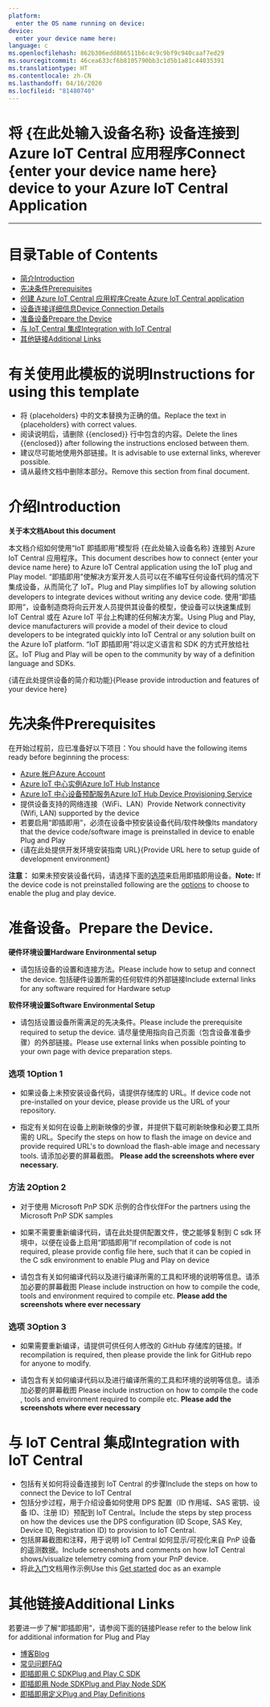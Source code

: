 ```yaml
---
platform:
  enter the OS name running on device: 
device:
  enter your device name here: 
language: c
ms.openlocfilehash: 862b306edd866511b6c4c9c9bf9c940caaf7ed29
ms.sourcegitcommit: 46cea633cf6b8105790bb3c1d5b1a81c44035391
ms.translationtype: HT
ms.contentlocale: zh-CN
ms.lasthandoff: 04/16/2020
ms.locfileid: "81480740"
---
```

<a name="connect-enter-your-device-name-here-device-to-your-azure-iot-central-application"></a><span data-ttu-id="0e644-101">将 {在此处输入设备名称} 设备连接到 Azure IoT Central 应用程序</span><span class="sxs-lookup"><span data-stu-id="0e644-101">Connect {enter your device name here} device to your Azure IoT Central Application</span></span>
===

---
# <a name="table-of-contents"></a><span data-ttu-id="0e644-102">目录</span><span class="sxs-lookup"><span data-stu-id="0e644-102">Table of Contents</span></span>

-   [<span data-ttu-id="0e644-103">简介</span><span class="sxs-lookup"><span data-stu-id="0e644-103">Introduction</span></span>](#Introduction)
-   [<span data-ttu-id="0e644-104">先决条件</span><span class="sxs-lookup"><span data-stu-id="0e644-104">Prerequisites</span></span>](#Prerequisites)
-   [<span data-ttu-id="0e644-105">创建 Azure IoT Central 应用程序</span><span class="sxs-lookup"><span data-stu-id="0e644-105">Create Azure IoT Central application</span></span>](#Create_AICA)
-   [<span data-ttu-id="0e644-106">设备连接详细信息</span><span class="sxs-lookup"><span data-stu-id="0e644-106">Device Connection Details</span></span>](#DeviceConnectionDetails)
-   [<span data-ttu-id="0e644-107">准备设备</span><span class="sxs-lookup"><span data-stu-id="0e644-107">Prepare the Device</span></span>](#preparethedevice)
-   [<span data-ttu-id="0e644-108">与 IoT Central 集成</span><span class="sxs-lookup"><span data-stu-id="0e644-108">Integration with IoT Central</span></span>](#IntegrationwithIoTCentral)
-   [<span data-ttu-id="0e644-109">其他链接</span><span class="sxs-lookup"><span data-stu-id="0e644-109">Additional Links</span></span>](#AdditionalLinks)

# <a name="instructions-for-using-this-template"></a><span data-ttu-id="0e644-110">有关使用此模板的说明</span><span class="sxs-lookup"><span data-stu-id="0e644-110">Instructions for using this template</span></span>

-   <span data-ttu-id="0e644-111">将 {placeholders} 中的文本替换为正确的值。</span><span class="sxs-lookup"><span data-stu-id="0e644-111">Replace the text in {placeholders} with correct values.</span></span>
-   <span data-ttu-id="0e644-112">阅读说明后，请删除 {{enclosed}} 行中包含的内容。</span><span class="sxs-lookup"><span data-stu-id="0e644-112">Delete the lines {{enclosed}} after following the instructions enclosed between them.</span></span>
-   <span data-ttu-id="0e644-113">建议尽可能地使用外部链接。</span><span class="sxs-lookup"><span data-stu-id="0e644-113">It is advisable to use external links, wherever possible.</span></span>
-   <span data-ttu-id="0e644-114">请从最终文档中删除本部分。</span><span class="sxs-lookup"><span data-stu-id="0e644-114">Remove this section from final document.</span></span>

<a name="Introduction"></a>

# <a name="introduction"></a><span data-ttu-id="0e644-115">介绍</span><span class="sxs-lookup"><span data-stu-id="0e644-115">Introduction</span></span> 

<span data-ttu-id="0e644-116">**关于本文档**</span><span class="sxs-lookup"><span data-stu-id="0e644-116">**About this document**</span></span>

<span data-ttu-id="0e644-117">本文档介绍如何使用“IoT 即插即用”模型将 {在此处输入设备名称} 连接到 Azure IoT Central 应用程序。</span><span class="sxs-lookup"><span data-stu-id="0e644-117">This document describes how to connect {enter your device name here} to Azure IoT Central application using the IoT plug and Play model.</span></span> <span data-ttu-id="0e644-118">“即插即用”使解决方案开发人员可以在不编写任何设备代码的情况下集成设备，从而简化了 IoT。</span><span class="sxs-lookup"><span data-stu-id="0e644-118">Plug and Play simplifies IoT by allowing solution developers to integrate devices without writing any device code.</span></span> <span data-ttu-id="0e644-119">使用“即插即用”，设备制造商将向云开发人员提供其设备的模型，使设备可以快速集成到 IoT Central 或在 Azure IoT 平台上构建的任何解决方案。</span><span class="sxs-lookup"><span data-stu-id="0e644-119">Using Plug and Play, device manufacturers will provide a model of their device to cloud developers to be integrated quickly into IoT Central or any solution built on the Azure IoT platform.</span></span> <span data-ttu-id="0e644-120">“IoT 即插即用”将以定义语言和 SDK 的方式开放给社区。</span><span class="sxs-lookup"><span data-stu-id="0e644-120">IoT Plug and Play will be open to the community by way of a definition language and SDKs.</span></span>

<span data-ttu-id="0e644-121">{请在此处提供设备的简介和功能}</span><span class="sxs-lookup"><span data-stu-id="0e644-121">{Please provide introduction and features of your device here}</span></span>

<a name="Prerequisites"></a>
# <a name="prerequisites"></a><span data-ttu-id="0e644-122">先决条件</span><span class="sxs-lookup"><span data-stu-id="0e644-122">Prerequisites</span></span>

<span data-ttu-id="0e644-123">在开始过程前，应已准备好以下项目：</span><span class="sxs-lookup"><span data-stu-id="0e644-123">You should have the following items ready before beginning the process:</span></span> 

-   [<span data-ttu-id="0e644-124">Azure 帐户</span><span class="sxs-lookup"><span data-stu-id="0e644-124">Azure Account</span></span>](https://portal.azure.com)
-   [<span data-ttu-id="0e644-125">Azure IoT 中心实例</span><span class="sxs-lookup"><span data-stu-id="0e644-125">Azure IoT Hub Instance</span></span>](https://docs.microsoft.com/en-us/azure/iot-hub/about-iot-hub)
-   [<span data-ttu-id="0e644-126">Azure IoT 中心设备预配服务</span><span class="sxs-lookup"><span data-stu-id="0e644-126">Azure IoT Hub Device Provisioning Service</span></span>](https://docs.microsoft.com/en-us/azure/iot-dps/about-iot-dps)
-   <span data-ttu-id="0e644-127">提供设备支持的网络连接（WiFi、LAN）</span><span class="sxs-lookup"><span data-stu-id="0e644-127">Provide Network connectivity (Wifi, LAN) supported by the device</span></span>
-   <span data-ttu-id="0e644-128">若要启用“即插即用”，必须在设备中预安装设备代码/软件映像</span><span class="sxs-lookup"><span data-stu-id="0e644-128">Its mandatory that the device code/software image is preinstalled in device to enable Plug and Play</span></span>
-   <span data-ttu-id="0e644-129">{请在此处提供开发环境安装指南 URL}</span><span class="sxs-lookup"><span data-stu-id="0e644-129">{Provide URL here to setup guide of development environment}</span></span>

<span data-ttu-id="0e644-130">**注意：** 如果未预安装设备代码，请选择下面的[选项](#preparethedevice)来启用即插即用设备。</span><span class="sxs-lookup"><span data-stu-id="0e644-130">**Note:** If the device code is not preinstalled following are the [options](#preparethedevice) to choose to enable the plug and play device.</span></span>

<a name="preparethedevice"></a>
# <a name="prepare-the-device"></a><span data-ttu-id="0e644-131">准备设备。</span><span class="sxs-lookup"><span data-stu-id="0e644-131">Prepare the Device.</span></span>

<span data-ttu-id="0e644-132">**硬件环境设置**</span><span class="sxs-lookup"><span data-stu-id="0e644-132">**Hardware Environmental setup**</span></span>

-   <span data-ttu-id="0e644-133">请包括设备的设置和连接方法。</span><span class="sxs-lookup"><span data-stu-id="0e644-133">Please include how to setup and connect the device.</span></span> <span data-ttu-id="0e644-134">包括硬件设置所需的任何软件的外部链接</span><span class="sxs-lookup"><span data-stu-id="0e644-134">Include external links for any software required for Hardware setup</span></span>

<span data-ttu-id="0e644-135">**软件环境设置**</span><span class="sxs-lookup"><span data-stu-id="0e644-135">**Software Environmental Setup**</span></span>

-   <span data-ttu-id="0e644-136">请包括设置设备所需满足的先决条件。</span><span class="sxs-lookup"><span data-stu-id="0e644-136">Please include the prerequisite required to setup the device.</span></span> <span data-ttu-id="0e644-137">请尽量使用指向自己页面（包含设备准备步骤）的外部链接。</span><span class="sxs-lookup"><span data-stu-id="0e644-137">Please use external links when possible pointing to your own page with device preparation steps.</span></span>

### <a name="option-1"></a><span data-ttu-id="0e644-138">选项 1</span><span class="sxs-lookup"><span data-stu-id="0e644-138">Option 1</span></span>

-   <span data-ttu-id="0e644-139">如果设备上未预安装设备代码，请提供存储库的 URL。</span><span class="sxs-lookup"><span data-stu-id="0e644-139">If device code not pre-installed on your device, please provide us the URL of your repository.</span></span>

-   <span data-ttu-id="0e644-140">指定有关如何在设备上刷新映像的步骤，并提供下载可刷新映像和必要工具所需的 URL。</span><span class="sxs-lookup"><span data-stu-id="0e644-140">Specify the steps on how to flash the image on device and provide required URL's to download the flash-able image and necessary tools.</span></span> <span data-ttu-id="0e644-141">请添加必要的屏幕截图。 </span><span class="sxs-lookup"><span data-stu-id="0e644-141">**Please add the screenshots where ever necessary.**</span></span>

### <a name="option-2"></a><span data-ttu-id="0e644-142">方法 2</span><span class="sxs-lookup"><span data-stu-id="0e644-142">Option 2</span></span>

-   <span data-ttu-id="0e644-143">对于使用 Microsoft PnP SDK 示例的合作伙伴</span><span class="sxs-lookup"><span data-stu-id="0e644-143">For the partners using the Microsoft PnP SDK samples</span></span>

-   <span data-ttu-id="0e644-144">如果不需要重新编译代码，请在此处提供配置文件，使之能够复制到 C sdk 环境中，以便在设备上启用“即插即用”</span><span class="sxs-lookup"><span data-stu-id="0e644-144">If recompilation of code is not required, please provide config file here, such that it can be copied in the C sdk environment to enable Plug and Play on device</span></span>

-   <span data-ttu-id="0e644-145">请包含有关如何编译代码以及进行编译所需的工具和环境的说明等信息。请添加必要的屏幕截图 </span><span class="sxs-lookup"><span data-stu-id="0e644-145">Please include instruction on how to compile the code, tools and environment required to compile etc. **Please add the screenshots where ever necessary**</span></span>

### <a name="option-3"></a><span data-ttu-id="0e644-146">选项 3</span><span class="sxs-lookup"><span data-stu-id="0e644-146">Option 3</span></span>

-   <span data-ttu-id="0e644-147">如果需要重新编译，请提供可供任何人修改的 GitHub 存储库的链接。</span><span class="sxs-lookup"><span data-stu-id="0e644-147">If recompilation is required, then please provide the link for GitHub repo for anyone to modify.</span></span>

-   <span data-ttu-id="0e644-148">请包含有关如何编译代码以及进行编译所需的工具和环境的说明等信息。请添加必要的屏幕截图 </span><span class="sxs-lookup"><span data-stu-id="0e644-148">Please include instruction on how to compile the code , tools and environment required to compile etc. **Please add the screenshots where ever necessary**</span></span>

<a name="IntegrationwithIoTCentral"></a>
# <a name="integration-with-iot-central"></a><span data-ttu-id="0e644-149">与 IoT Central 集成</span><span class="sxs-lookup"><span data-stu-id="0e644-149">Integration with IoT Central</span></span>

-   <span data-ttu-id="0e644-150">包括有关如何将设备连接到 IoT Central 的步骤</span><span class="sxs-lookup"><span data-stu-id="0e644-150">Include the steps on how to connect the Device to IoT Central</span></span>
-   <span data-ttu-id="0e644-151">包括分步过程，用于介绍设备如何使用 DPS 配置（ID 作用域、SAS 密钥、设备 ID、注册 ID）预配到 IoT Central。</span><span class="sxs-lookup"><span data-stu-id="0e644-151">Include the steps by step process on how the devices use the DPS configuration (ID Scope, SAS Key, Device ID, Registration ID) to provision to IoT Central.</span></span>
-   <span data-ttu-id="0e644-152">包括屏幕截图和注释，用于说明 IoT Central 如何显示/可视化来自 PnP 设备的遥测数据。</span><span class="sxs-lookup"><span data-stu-id="0e644-152">Include screenshots and comments on how IoT Central shows/visualize telemetry coming from your PnP device.</span></span>
-   <span data-ttu-id="0e644-153">将此[入门]( https://aka.ms/AA66he8)文档用作示例</span><span class="sxs-lookup"><span data-stu-id="0e644-153">Use this [Get started]( https://aka.ms/AA66he8) doc as an example</span></span>

<a name="AdditionalLinks"></a>
# <a name="additional-links"></a><span data-ttu-id="0e644-154">其他链接</span><span class="sxs-lookup"><span data-stu-id="0e644-154">Additional Links</span></span>

<span data-ttu-id="0e644-155">若要进一步了解“即插即用”，请参阅下面的链接</span><span class="sxs-lookup"><span data-stu-id="0e644-155">Please refer to the below link for additional information for Plug and Play</span></span> 

-    [<span data-ttu-id="0e644-156">博客</span><span class="sxs-lookup"><span data-stu-id="0e644-156">Blog</span></span>](https://azure.microsoft.com/en-us/blog/iot-plug-and-play-is-now-available-in-preview/)
-    [<span data-ttu-id="0e644-157">常见问题</span><span class="sxs-lookup"><span data-stu-id="0e644-157">FAQ</span></span>](TBD) 
-    [<span data-ttu-id="0e644-158">即插即用 C SDK</span><span class="sxs-lookup"><span data-stu-id="0e644-158">Plug and Play C SDK</span></span>](https://github.com/Azure/azure-iot-sdk-c/tree/public-preview) 
-    [<span data-ttu-id="0e644-159">即插即用 Node SDK</span><span class="sxs-lookup"><span data-stu-id="0e644-159">Plug and Play Node SDK</span></span>](https://github.com/Azure/azure-iot-sdk-node/tree/digitaltwins-preview)
-    [<span data-ttu-id="0e644-160">即插即用定义</span><span class="sxs-lookup"><span data-stu-id="0e644-160">Plug and Play Definitions</span></span>](https://github.com/Azure/IoTPlugandPlay)

